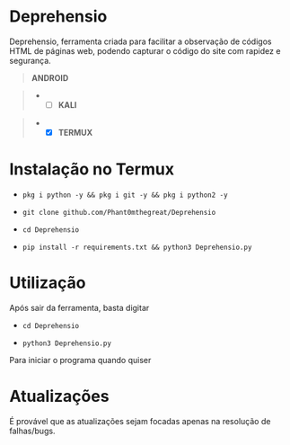 # Deprehensio
Deprehensio, ferramenta criada para facilitar a observação de códigos HTML de páginas web, podendo capturar o código do site com rapidez e segurança.
> **ANDROID** 

 > - - [ ] **KALI** 

 > - - [x] **TERMUX** 


# Instalação no Termux

 - `pkg i python -y && pkg i git -y && pkg i python2 -y`

 - `git clone github.com/Phant0mthegreat/Deprehensio`

 - `cd Deprehensio`

 - `pip install -r requirements.txt && python3 Deprehensio.py`

# Utilização

Após sair da ferramenta, basta digitar

 - `cd Deprehensio`

 - `python3 Deprehensio.py`

Para iniciar o programa quando quiser

# Atualizações

É provável que as atualizações sejam focadas apenas na resolução de falhas/bugs.
